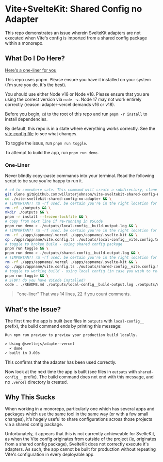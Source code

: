 # Vite+SvelteKit: Shared Config no Adapter

This repo demonstrates an issue wherein SvelteKit adapters are not executed when Vite's config is imported from a shared config package within a monorepo.

## What Do I Do Here?

[Here's a one-liner for you](#one-liner)

This repo uses pnpm. Please ensure you have it installed on your system (I'm sure you do, it's the best).

You should use either Node v16 or Node v18. Please ensure that you are using the correct version via `node -v`. Node 17 may not work entirely correctly (reason: adapter-vercel demands v16 or v18).

Before you begin, `cd` to the root of this repo and run `pnpm -r install` to install dependencies.

By default, this repo is in a state where everything works correctly. See the [vite config file](./apps/appname/vite.config.ts) to see what changes.

To toggle the issue, run `pnpm run toggle`.

To attempt to build the app, run `pnpm run demo`.

### One-Liner

Never blindly copy-paste commands into your terminal. Read the following script to be sure you're happy to run it.

```bash
# cd to somewhere safe. This command will create a subdirectory, clone this repo, enter it, and run some stuff.
git clone git@github.com:willsterjohnson/vite-sveltekit-shared-config-no-adapter.git ./vite-sveltekit-shared-config-no-adapter && \
cd ./vite-sveltekit-shared-config-no-adapter && \
# !IMPORTANT! rm -rf used, be certain you're in the right location for this.
rm -rf ./outputs && \
mkdir ./outputs && \
pnpm -r install --frozen-lockfile && \
# copy from next line if re-running in VSCode
pnpm run demo > ./outputs/local-config__build-output.log && \
# !IMPORTANT! rm -rf used, be certain you're in the right location for this.
rm -rf ./apps/appname/.vercel ./apps/appname/.svelte-kit && \
cp ./apps/appname/vite.config.ts ./outputs/local-config__vite.config.ts && \
# toggle to broken build - using shared config package
pnpm run toggle && \
pnpm run demo > ./outputs/shared-config__build-output.log && \
# !IMPORTANT! rm -rf used, be certain you're in the right location for this.
rm -rf ./apps/appname/.vercel ./apps/appname/.svelte-kit && \
cp ./apps/appname/vite.config.ts ./outputs/shared-config__vite.config.ts && \
# toggle to working build - using local config (in case you wish to re-run this script)
pnpm run toggle && \
# STOP! do you have VSCode installed?
code . ./README.md ./outputs/local-config__build-output.log ./outputs/shared-config__build-output.log ./outputs/local-config__vite.config.ts ./outputs/shared-config__vite.config.ts
```

> "one-liner"
That was 14 lines, 22 if you count comments.

## What's the Issue?

The first time the app is built (see files in `outputs` with `local-config__` prefix), the build command ends by printing this message:

```txt
Run npm run preview to preview your production build locally.

> Using @sveltejs/adapter-vercel
  ✔ done
✓ built in 3.00s
```

This confirms that the adapter has been used correctly.

Now look at the next time the app is built (see files in `outputs` with `shared-config__` prefix). The build command does not end with this message, and no `.vercel` directory is created.

## Why This Sucks

When working in a monorepo, particularly one which has several apps and packages which use the same tool in the same way (or with a few small changes), it's hugely useful to share configurations across those projects via a shared config package.

Unfortunately, it appears that this is not currently achieveable for SvelteKit, as when the Vite config originates from outside of the project (ie, originates from a shared config package), SvelteKit does not correctly execute it's adapters. As such, the app cannot be built for production without repeating Vite's configuration in every deployable app.
